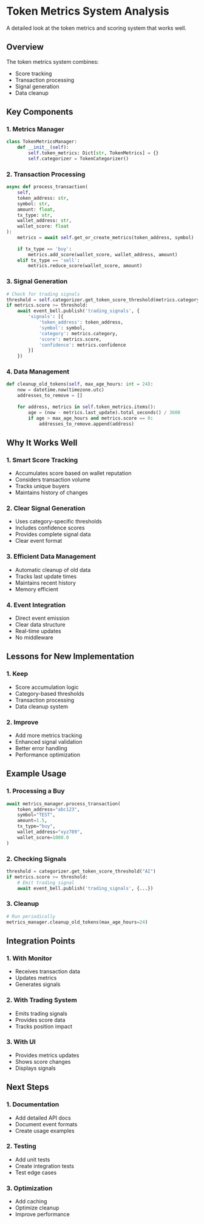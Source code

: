 # Token Metrics System Analysis

A detailed look at the token metrics and scoring system that works well.

## Overview
The token metrics system combines:
- Score tracking
- Transaction processing
- Signal generation
- Data cleanup

## Key Components

### 1. Metrics Manager
```python
class TokenMetricsManager:
    def __init__(self):
        self.token_metrics: Dict[str, TokenMetrics] = {}
        self.categorizer = TokenCategorizer()
```

### 2. Transaction Processing
```python
async def process_transaction(
    self,
    token_address: str,
    symbol: str,
    amount: float,
    tx_type: str,
    wallet_address: str,
    wallet_score: float
):
    metrics = await self.get_or_create_metrics(token_address, symbol)
    
    if tx_type == 'buy':
        metrics.add_score(wallet_score, wallet_address, amount)
    elif tx_type == 'sell':
        metrics.reduce_score(wallet_score, amount)
```

### 3. Signal Generation
```python
# Check for trading signals
threshold = self.categorizer.get_token_score_threshold(metrics.category)
if metrics.score >= threshold:
    await event_bell.publish('trading_signals', {
        'signals': [{
            'token_address': token_address,
            'symbol': symbol,
            'category': metrics.category,
            'score': metrics.score,
            'confidence': metrics.confidence
        }]
    })
```

### 4. Data Management
```python
def cleanup_old_tokens(self, max_age_hours: int = 24):
    now = datetime.now(timezone.utc)
    addresses_to_remove = []
    
    for address, metrics in self.token_metrics.items():
        age = (now - metrics.last_update).total_seconds() / 3600
        if age > max_age_hours and metrics.score == 0:
            addresses_to_remove.append(address)
```

## Why It Works Well

### 1. Smart Score Tracking
- Accumulates score based on wallet reputation
- Considers transaction volume
- Tracks unique buyers
- Maintains history of changes

### 2. Clear Signal Generation
- Uses category-specific thresholds
- Includes confidence scores
- Provides complete signal data
- Clear event format

### 3. Efficient Data Management
- Automatic cleanup of old data
- Tracks last update times
- Maintains recent history
- Memory efficient

### 4. Event Integration
- Direct event emission
- Clear data structure
- Real-time updates
- No middleware

## Lessons for New Implementation

### 1. Keep
- Score accumulation logic
- Category-based thresholds
- Transaction processing
- Data cleanup system

### 2. Improve
- Add more metrics tracking
- Enhanced signal validation
- Better error handling
- Performance optimization

## Example Usage

### 1. Processing a Buy
```python
await metrics_manager.process_transaction(
    token_address="abc123",
    symbol="TEST",
    amount=1.5,
    tx_type="buy",
    wallet_address="xyz789",
    wallet_score=1000.0
)
```

### 2. Checking Signals
```python
threshold = categorizer.get_token_score_threshold("AI")
if metrics.score >= threshold:
    # Emit trading signal
    await event_bell.publish('trading_signals', {...})
```

### 3. Cleanup
```python
# Run periodically
metrics_manager.cleanup_old_tokens(max_age_hours=24)
```

## Integration Points

### 1. With Monitor
- Receives transaction data
- Updates metrics
- Generates signals

### 2. With Trading System
- Emits trading signals
- Provides score data
- Tracks position impact

### 3. With UI
- Provides metrics updates
- Shows score changes
- Displays signals

## Next Steps

### 1. Documentation
- Add detailed API docs
- Document event formats
- Create usage examples

### 2. Testing
- Add unit tests
- Create integration tests
- Test edge cases

### 3. Optimization
- Add caching
- Optimize cleanup
- Improve performance
